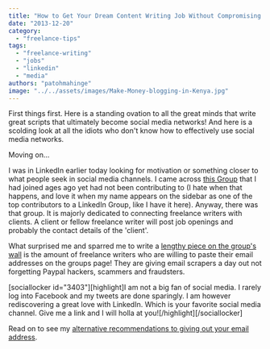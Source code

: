 ```yaml
---
title: "How to Get Your Dream Content Writing Job Without Compromising Your Privacy"
date: "2013-12-20"
category: 
  - "freelance-tips"
tags: 
  - "freelance-writing"
  - "jobs"
  - "linkedin"
  - "media"
authors: "patohmahinge"
image: "../../assets/images/Make-Money-blogging-in-Kenya.jpg"
---
```


First things first. Here is a standing ovation to all the great minds that write great scripts that ultimately become social media networks! And here is a scolding look at all the idiots who don't know how to effectively use social media networks.

Moving on...

I was in LinkedIn earlier today looking for motivation or something closer to what people seek in social media channels. I came across [this Group](http://www.linkedin.com/groupItem "LinkedIn") that I had joined ages ago yet had not been contributing to (I hate when that happens, and love it when my name appears on the sidebar as one of the top contributors to a LinkedIn Group, like I have it here). Anyway, there was that group. It is majorly dedicated to connecting freelance writers with clients. A client or fellow freelance writer will post job openings and probably the contact details of the 'client'.

What surprised me and sparred me to write a [lengthy piece on the group's wall](http://www.linkedin.com/groupItem "LinkedIn") is the amount of freelance writers who are willing to paste their email addresses on the groups page! They are giving email scrapers a day out not forgetting Paypal hackers, scammers and fraudsters.

\[sociallocker id="3403"\]\[highlight\]I am not a big fan of social media. I rarely log into Facebook and my tweets are done sparingly. I am however rediscovering a great love with LinkedIn. Which is your favorite social media channel. Give me a link and I will holla at you!\[/highlight\]\[/sociallocker\]

Read on to see my [alternative recommendations to giving out your email address](http://www.linkedin.com/groupItem).
